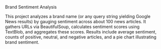 Brand Sentiment Analysis

This project analyzes a brand name (or any query string yielding Google News results) by gauging sentiment across about 100 news articles. 
It gathers URLs via BeautifulSoup, calculates sentiment scores using TextBlob, and aggregates these scores. Results include average sentiment, 
counts of positive, neutral, and negative articles, and a pie chart illustrating brand sentiment.
